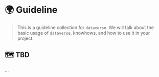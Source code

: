 # 🌍 Guideline
> This is a guideline collection for `dataverse`. We will talk about the basic usage of `dataverse`, knowhows, and how to use it in your project.


## 🗺️ TBD
...